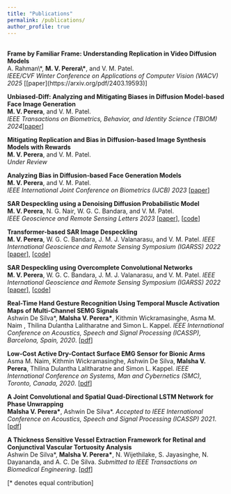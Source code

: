 ```yaml
---
title: "Publications"
permalink: /publications/
author_profile: true
---
```

<br>
<b>Frame by Familiar Frame: Understanding Replication in Video Diffusion Models</b><br>
A. Rahman\*, <b>M. V. Perera\*</b>, and V. M. Patel.<br>
<i>IEEE/CVF Winter Conference on Applications of Computer Vision (WACV) 2025</i> [[paper](https://arxiv.org/pdf/2403.19593)]

<b>Unbiased-Diff: Analyzing and Mitigating Biases in Diffusion Model-based Face Image Generation</b><br>
<b>M. V. Perera</b>, and V. M. Patel.<br>
<i>IEEE Transactions on Biometrics, Behavior, and Identity Science (TBIOM) 2024</i>[[paper](https://ieeexplore.ieee.org/abstract/document/10820122)]

<b>Mitigating Replication and Bias in Diffusion-based Image Synthesis Models with Rewards</b><br>
<b>M. V. Perera</b>, and V. M. Patel.<br>
<i>Under Review</i>

<b>Analyzing Bias in Diffusion-based Face Generation Models</b><br>
<b>M. V. Perera</b>, and V. M. Patel.<br>
<i>IEEE International Joint Conference on Biometrics (IJCB) 2023</i> [[paper](https://arxiv.org/pdf/2305.06402.pdf)]

<b>SAR Despeckling using a Denoising Diffusion Probabilistic Model</b><br>
<b>M. V. Perera</b>, N. G. Nair, W. G. C. Bandara, and V. M. Patel.<br>
<i>IEEE Geoscience and Remote Sensing Letters 2023</i> [[paper](https://arxiv.org/pdf/2206.04514.pdf)], [[code](https://github.com/malshaV/SAR_DDPM)]


<b>Transformer-based SAR Image Despeckling</b><br>
<b>M. V. Perera</b>, W. G. C. Bandara, J. M. J. Valanarasu, and V. M. Patel.
<i>IEEE International Geoscience and Remote Sensing Symposium (IGARSS) 2022</i> [[paper](https://arxiv.org/pdf/2201.09355.pdf)], [[code](https://github.com/malshaV/sar_transformer)]

<b>SAR Despeckling using Overcomplete Convolutional Networks</b><br>
<b>M. V. Perera</b>, W. G. C. Bandara, J. M. J. Valanarasu, and V. M. Patel.
<i>IEEE International Geoscience and Remote Sensing Symposium (IGARSS) 2022</i> [[paper](https://arxiv.org/pdf/2205.15906.pdf)], [[code](https://github.com/malshaV/sar_overcomplete)]


<b>Real-Time Hand Gesture Recognition Using Temporal Muscle Activation Maps of Multi-Channel SEMG Signals</b> <br> 
Ashwin De Silva\*, <b>Malsha V. Perera\*</b>, Kithmin Wickramasinghe, Asma M. Naim , Thilina Dulantha Lalitharatne and Simon L. Kappel.
<i>IEEE International Conference on Acoustics, Speech and Signal Processing (ICASSP), Barcelona, Spain, 2020</i>. [[pdf]({{site.url}}/files/ICASSP_2020.pdf)]


<b>Low-Cost Active Dry-Contact Surface EMG Sensor for Bionic Arms</b> <br> 
Asma M. Naim, Kithmin Wickramasinghe, Ashwin De Silva, <b>Malsha V. Perera</b>, Thilina Dulantha Lalitharatne and Simon L. Kappel.
<i>IEEE International Conference on Systems, Man and Cybernetics (SMC), Toronto, Canada, 2020</i>. [[pdf]({{site.url}}/files/SMC.pdf)]


<b>A Joint Convolutional and Spatial Quad-Directional LSTM Network for Phase Unwrapping</b> <br>
<b>Malsha V. Perera\*</b>, Ashwin De Silva\*.
<i>Accepted to IEEE International Conference on Acoustics, Speech and Signal Processing (ICASSP) 2021</i>. [[pdf]({{site.url}}/files/Phase_unwrap.pdf)]


<b>A Thickness Sensitive Vessel Extraction Framework for Retinal and Conjunctival Vascular Tortuosity Analysis</b> <br>
Ashwin De Silva\*, <b>Malsha V. Perera\*</b>, N. Wijethilake, S. Jayasinghe, N. Dayananda, and A. C. De Silva.
<i>Submitted to IEEE Transactions on Biomedical Engineering</i>. [[pdf]({{site.url}}/files/TBME.pdf)]

[\* denotes equal contribution]
